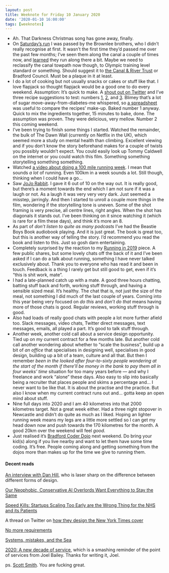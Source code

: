 ```yaml
---
layout: post
title: Weeknote for Friday 10 January 2020
date: '2020-01-10 16:00:00'
tags: [weeknotes]
---
```

* Ah. That Darkness Christmas song has gone away, finally.
* On [Saturday’s run](https://www.strava.com/activities/2980350401) I was passed by the Brownlee brothers, who I didn’t really recognise at first. It wasn’t the first time they’d passed me over the past few months; I’ve seen them along the canal a couple of times now, and [learned](https://www.youtube.com/watch?v=BrWWLYnxTW8&t=28s) they run along there a bit. Maybe we need to reclassify the canal towpath now though, to Olympic training level standard or something. Should suggest it to [the Canal &amp; River Trust](https://canalrivertrust.org.uk) or Bradford Council. Must be a plaque in it at least.
* I do a lot of cooking but not usually snacks or cakes or stuff like that. I love flapjack so thought flapjack would be a good one to do every weekend. Assumption: It’s quick to make. A [shout out on Twitter](https://twitter.com/ermlikeyeah/status/1213011595388956672?s=21) and I’ve three recipe suggestions to test: numbers [1](https://www.bbcgoodfood.com/recipes/yummy-golden-syrup-flapjacks), [2](https://www.deliaonline.com/recipes/collections/biscuits-and-cookies/flapjacks), and [3](https://twitter.com/freerange_inc/status/1213012484828712960?s=21). Blimey that’s a lot of sugar move-away-from-diabetes-me whispered, so [a spreadsheet](https://www.icloud.com/numbers/0KFZBIxnks0nkYo9aPPMtj67A#Flapjack) was useful to compare the recipes’ make-up. Baked number 1 anyway. Quick to mix the ingredients together, 15 minutes to bake, done. The assumption was proven. They were delicious, very mellow. Number 2 this coming weekend.
* I’ve been trying to finish some things I started. Watched the remainder, the bulk of The Dawn Wall (currently on Netflix in the UK), which seemed more a study on mental health than climbing. Excellent viewing and if you don’t know the story beforehand makes for a couple of twists you possibly wouldn’t expect. You could easily look up Tommy Caldwell on the internet or you could watch this film. Something something storytelling something something.
* Watched [a video about doing a 100 mile running week](https://youtu.be/HgUjlaYMOro). I mean that sounds _a lot_ of running. Even 100km in a week sounds a lot. Still though, thinking when I could have a go...
* Saw [JoJo Rabbit](https://www.imdb.com/title/tt2584384/). I gave it 6 out of 10 on the way out. It is really good, but there’s a moment towards the end which I am not sure if it was a laugh or not. As a laugh it was very very very dark. Just seemed a misstep, jarringly. And then I started to unroll a couple more things in the film, wondering if the storytelling tone is uneven. Some of the shot framing is very precise, all  centre lines, right angles. When the shot has diagonals it stands out. I’ve been thinking on it since watching it (which is rare for a film these days), and think it’s more an 8.
* As part of _don’t listen to quite as many podcasts_ I’ve had the Beastie Boys Book audiobook playing. And it is just great. The book is great too, but this is another way of telling the story. I’d recommend you read the book and listen to this. Just so gosh darn entertaining.
* Completely surprised by the reaction to my [Running in 2019](https://www.ermlikeyeah.com/2019-running/) piece. A few public shares, but some lovely chats off the back of it and I’ve been asked if I can do a talk about running, something I have never talked exclusively about. Thank you to everyone who has read it and been in touch. Feedback is a thing I rarely get but still good to get, even if it’s “this is shit work, mate”.
* I had a late-planned catch up with a mate. A good three hours chatting, batting stuff back and forth, working stuff through, and having a sensible sized meal. It’s healthy. The chat that is, not just the size of the meal, not something I did much of the last couple of years. Coming into this year being very focused on _do this_ and _don’t do that_ means having more of those chats is good. Regular reviews, working stuff through is good.
* Also had loads of really good chats with people a lot more further afield too. Slack messages, video chats, Twitter direct messages, text messages, emails, all played a part. It’s good to talk stuff through.
* Another week, another cold call about a service design opportunity. Tied up on my current contract for a few months late. But another cold call another wondering about whether to “scale the business”, build up a bit of _an office_ that specialises in designing well, specialises in good design, building up a bit of a team, culture and all that. But then I remember _been in the looked after four-to-sixty people wondering at the start of the month if there’ll be money in the bank to pay them all in four weeks’ time_ situation for too many years before — and why I freelance and work “alone” these days. Also easy to slip into basically being a recruiter that places people and skims a percentage and... I never want to be like that. It is about the practise and the practice. But also I know when my current contract runs out and... gotta keep an open mind about stuff.
* Nine full days into 2020 and I am 40 kilometres into that 2000 kilometres target. Not a great week either. Had a three night stopover in Newcastle and didn’t do quite as much as I liked. Hoping an lighter running week means my legs are a little more settled so I can get my head down now and push towards the 170 kilometres for the month. A good 20km over the weekend will feel _good_.
* Just realised it’s [Bradford Coder Dojo](https://bradford-coderdojo.github.io) next weekend. Do bring your kid(s) along if you live nearby and want to let them have some time coding. It’s free. People coming along and getting something from the dojos more than makes up for the time we give to running them.


#### Decent reads

[An interview with Dan Hill](https://medium.com/dark-matter-and-trojan-horses/change-the-model-an-interview-about-drip-feeding-culture-change-via-strategic-design-305e5b433faa), who is laser sharp on the difference between different forms of design.

[Our Neophobic, Conservative AI Overlords Want Everything to Stay the Same](http://blog.lareviewofbooks.org/provocations/neophobic-conservative-ai-overlords-want-everything-stay/)

[Speed Kills: Startups Scaling Too Early are the Wrong Thing for the NHS and its Patients](https://medium.com/@iDrSunny/speed-kills-startups-scaling-too-early-are-the-wrong-thing-for-the-nhs-and-its-patients-488d8552ac37)

A thread on Twitter on [how they design the New York Times cover](https://twitter.com/jcrutchmer/status/1213297320277794816?s=21)

[No more requirements](http://www.themoderniststudio.com/2020/01/01/no-more-requirements/)

[Systems, mistakes, and the Sea](https://www.robinrendle.com/essays/systems-mistakes-and-the-sea)

[2020: A new decade of service](https://medium.com/@joelbaileyuk/2020-a-new-decade-of-service-832f0a333732), which is a smashing reminder of the point of services from Joel Bailey. Thanks for writing it, Joel.

ps. [Scott Smith](https://twitter.com/NoCarsScott). You are fucking great.
